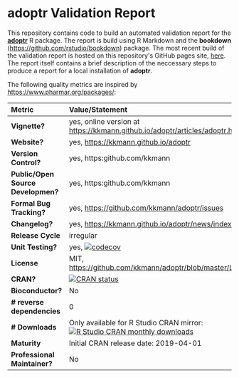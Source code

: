 # **adoptr** Validation Report

This repository contains code to build an automated validation report for the 
[**adoptr**](https://github.com/kkmann/adoptr) R package.
The report is build using R Markdown and the **bookdown** 
(https://github.com/rstudio/bookdown) package.
The most recent build of the validation report is hosted on this repository's 
GitHub pages site, [here](https://kkmann.github.io/adoptr-validation-report/).
The report itself contains a brief description of the neccessary steps to 
produce a report for a local installation of **adoptr**.

The following quality metrics are inspired by https://www.pharmar.org/packages/:

| **Metric**                         | **Value/Statement** |
|:-----------------------------------|:--------------------|
| **Vignette?**                      | yes, online version at https://kkmann.github.io/adoptr/articles/adoptr.html |
| **Website?**                       | yes, https://kkmann.github.io/adoptr |
| **Version Control?**               | yes, https:github.com/kkmann | 
| **Public/Open Source Developmen?** | yes, https:github.com/kkmann |
| **Formal Bug Tracking?**           | yes, https://github.com/kkmann/adoptr/issues |
| **Changelog?**                     | yes, https://kkmann.github.io/adoptr/news/index.html |
| **Release Cycle**                  | irregular |
| **Unit Testing?**                  | yes, [![codecov](https://codecov.io/gh/kkmann/adoptr/branch/master/graph/badge.svg)](https://codecov.io/gh/kkmann/adoptr) |
| **License**                        | MIT, https://github.com/kkmann/adoptr/blob/master/LICENSE.md |
| **CRAN?**                          | [![CRAN status](https://www.r-pkg.org/badges/version/adoptr)](https://cran.r-project.org/package=adoptr) |
| **Bioconductor?**                  | No |
| **# reverse dependencies**         | 0 |
| **# Downloads**                    | Only available for R Studio CRAN mirror: [![R Studio CRAN monthly downloads](http://cranlogs.r-pkg.org/badges/last-month/adoptr?color=green)](https://cran.r-project.org/package=adoptr) |
| **Maturity**                       | Initial CRAN release date: 2019-04-01 |
| **Professional Maintainer?**       | No |
